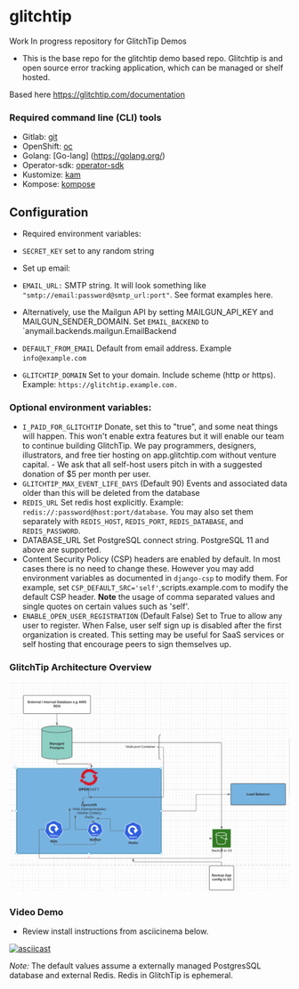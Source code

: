 # glitchtip
Work In progress repository for GlitchTip Demos 


- This is the base repo for the glitchtip demo based repo. Glitchtip is and open source error tracking application, which can be managed or shelf hosted. 

Based here https://glitchtip.com/documentation


### Required command line (CLI) tools

- Gitlab: [git](https://gitlab.com/glitchtip)
- OpenShift: [oc](https://docs.openshift.com/container-platform/4.2/cli_reference/openshift_cli/getting-started-cli.html#cli-installing-cli_cli-developer-commands)
- Golang: [Go-lang] (https://golang.org/)
- Operator-sdk: [operator-sdk](https://sdk.operatorframework.io/)
- Kustomize: [kam](https://kubectl.docs.kubernetes.io/installation/kustomize/)
- Kompose: [kompose](https://kompose.io/getting-started/)


## Configuration
- Required environment variables:

- `SECRET_KEY` set to any random string
- Set up email:
- `EMAIL_URL:` SMTP string. It will look something like `"smtp://email:password@smtp_url:port"`. See format examples here.
- Alternatively, use the Mailgun API by setting MAILGUN_API_KEY and MAILGUN_SENDER_DOMAIN. Set `EMAIL_BACKEND` to `anymail.backends.mailgun.EmailBackend
- `DEFAULT_FROM_EMAIL` Default from email address. Example `info@example.com`
- `GLITCHTIP_DOMAIN` Set to your domain. Include scheme (http or https). Example: `https://glitchtip.example.com.`

### Optional environment variables:

- `I_PAID_FOR_GLITCHTIP` Donate, set this to "true", and some neat things will happen. This won't enable extra features but it will enable our team to continue building GlitchTip. We pay programmers, designers, illustrators, and free tier hosting on app.glitchtip.com without venture capital. - We ask that all self-host users pitch in with a suggested donation of $5 per month per user. 
- `GLITCHTIP_MAX_EVENT_LIFE_DAYS` (Default 90) Events and associated data older than this will be deleted from the database
- `REDIS_URL` Set redis host explicitly. Example: `redis://:password@host:port/database`. You may also set them separately with `REDIS_HOST`, `REDIS_PORT`, `REDIS_DATABASE`, and `REDIS_PASSWORD`.
- DATABASE_URL Set PostgreSQL connect string. PostgreSQL 11 and above are supported.
- Content Security Policy (CSP) headers are enabled by default. In most cases there is no need to change these. However you may add environment variables as documented in `django-csp` to modify them. For example, set `CSP_DEFAULT_SRC='self'`,scripts.example.com to modify the default CSP header. **Note** the usage of comma separated values and single quotes on certain values such as 'self'.
- `ENABLE_OPEN_USER_REGISTRATION` (Default False) Set to True to allow any user to register. When False, user self sign up is disabled after the first organization is created. This setting may be useful for SaaS services or self hosting that encourage peers to sign themselves up.


### GlitchTip Architecture Overview

![Glitchtip](https://github.com/rh-cssre/glitchtip/blob/update_architecture/images/glitchtiparchitecture.png)


### Video Demo

- Review install instructions from asciicinema below.

[![asciicast](https://asciinema.org/a/pUWA9FVVlS2cXUV5V9YWVqB6e.svg)](https://asciinema.org/a/pUWA9FVVlS2cXUV5V9YWVqB6e)

*Note:* The default values assume a externally managed PostgresSQL database and external Redis. Redis in GlitchTip is ephemeral.

